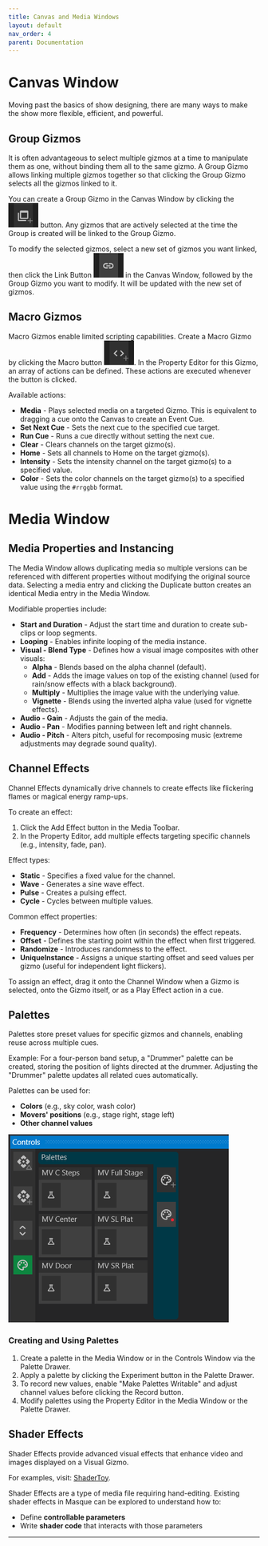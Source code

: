 ```yaml
---
title: Canvas and Media Windows
layout: default
nav_order: 4
parent: Documentation
---
```


# Canvas Window

Moving past the basics of show designing, there are many ways to make the show more flexible, efficient, and powerful.

## Group Gizmos

It is often advantageous to select multiple gizmos at a time to manipulate them as one, without binding them all to the same gizmo. A Group Gizmo allows linking multiple gizmos together so that clicking the Group Gizmo selects all the gizmos linked to it.

You can create a Group Gizmo in the Canvas Window by clicking the ![](../images/ButtonCanvas_Group.png) button. Any gizmos that are actively selected at the time the Group is created will be linked to the Group Gizmo.

To modify the selected gizmos, select a new set of gizmos you want linked, then click the Link Button ![](../images/ButtonCanvas_Link.png) in the Canvas Window, followed by the Group Gizmo you want to modify. It will be updated with the new set of gizmos.

## Macro Gizmos

Macro Gizmos enable limited scripting capabilities. Create a Macro Gizmo by clicking the Macro button ![](../images/ButtonCanvas_Macro.png). In the Property Editor for this Gizmo, an array of actions can be defined. These actions are executed whenever the button is clicked.

Available actions:

- **Media** - Plays selected media on a targeted Gizmo. This is equivalent to dragging a cue onto the Canvas to create an Event Cue.
- **Set Next Cue** - Sets the next cue to the specified cue target.
- **Run Cue** - Runs a cue directly without setting the next cue.
- **Clear** - Clears channels on the target gizmo(s).
- **Home** - Sets all channels to Home on the target gizmo(s).
- **Intensity** - Sets the intensity channel on the target gizmo(s) to a specified value.
- **Color** - Sets the color channels on the target gizmo(s) to a specified value using the `#rrggbb` format.

# Media Window

## Media Properties and Instancing

The Media Window allows duplicating media so multiple versions can be referenced with different properties without modifying the original source data. Selecting a media entry and clicking the Duplicate button creates an identical Media entry in the Media Window.

Modifiable properties include:

- **Start and Duration** - Adjust the start time and duration to create sub-clips or loop segments.
- **Looping** - Enables infinite looping of the media instance.
- **Visual - Blend Type** - Defines how a visual image composites with other visuals:
  - **Alpha** - Blends based on the alpha channel (default).
  - **Add** - Adds the image values on top of the existing channel (used for rain/snow effects with a black background).
  - **Multiply** - Multiplies the image value with the underlying value.
  - **Vignette** - Blends using the inverted alpha value (used for vignette effects).
- **Audio - Gain** - Adjusts the gain of the media.
- **Audio - Pan** - Modifies panning between left and right channels.
- **Audio - Pitch** - Alters pitch, useful for recomposing music (extreme adjustments may degrade sound quality).

## Channel Effects

Channel Effects dynamically drive channels to create effects like flickering flames or magical energy ramp-ups.

To create an effect:
1. Click the Add Effect button in the Media Toolbar.
2. In the Property Editor, add multiple effects targeting specific channels (e.g., intensity, fade, pan).

Effect types:

- **Static** - Specifies a fixed value for the channel.
- **Wave** - Generates a sine wave effect.
- **Pulse** - Creates a pulsing effect.
- **Cycle** - Cycles between multiple values.

Common effect properties:

- **Frequency** - Determines how often (in seconds) the effect repeats.
- **Offset** - Defines the starting point within the effect when first triggered.
- **Randomize** - Introduces randomness to the effect.
- **UniqueInstance** - Assigns a unique starting offset and seed values per gizmo (useful for independent light flickers).

To assign an effect, drag it onto the Channel Window when a Gizmo is selected, onto the Gizmo itself, or as a Play Effect action in a cue.

## Palettes

Palettes store preset values for specific gizmos and channels, enabling reuse across multiple cues.

Example: For a four-person band setup, a "Drummer" palette can be created, storing the position of lights directed at the drummer. Adjusting the "Drummer" palette updates all related cues automatically.

Palettes can be used for:
- **Colors** (e.g., sky color, wash color)
- **Movers' positions** (e.g., stage right, stage left)
- **Other channel values**

![Control Window Palettes](../images/Masque_Controls_Palettes.png)

### Creating and Using Palettes

1. Create a palette in the Media Window or in the Controls Window via the Palette Drawer.
2. Apply a palette by clicking the Experiment button in the Palette Drawer.
3. To record new values, enable "Make Palettes Writable" and adjust channel values before clicking the Record button.
4. Modify palettes using the Property Editor in the Media Window or the Palette Drawer.

## Shader Effects

Shader Effects provide advanced visual effects that enhance video and images displayed on a Visual Gizmo.

For examples, visit: [ShaderToy](http://www.shadertoy.com).

Shader Effects are a type of media file requiring hand-editing. Existing shader effects in Masque can be explored to understand how to:
- Define **controllable parameters**
- Write **shader code** that interacts with those parameters

---

